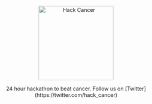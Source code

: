 <p align="center">
<img alt="Hack Cancer" src="https://image.ibb.co/iLPzbk/s_QHs_Jxxu_400x400.png" height="200" />
</p>

<p align="center">
24 hour hackathon to beat cancer. Follow us on [Twitter] (https://twitter.com/hack_cancer)
</p>
